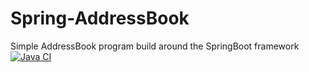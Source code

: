 # Spring-AddressBook
Simple AddressBook program build around the SpringBoot framework
[![Java CI](https://github.com/joshua-gatto/Spring-AddressBook/actions/workflows/testWorkflow.yml/badge.svg)](https://github.com/joshua-gatto/Spring-AddressBook/actions/workflows/testWorkflow.yml)
